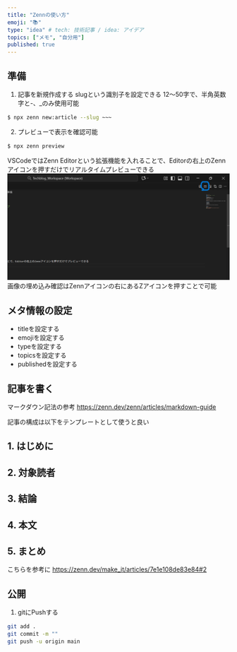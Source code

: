 ```yaml
---
title: "Zennの使い方"
emoji: "📚"
type: "idea" # tech: 技術記事 / idea: アイデア
topics: ["メモ", "自分用"]
published: true
---
```

## 準備
1. 記事を新規作成する
slugという識別子を設定できる
12～50字で、半角英数字と-、_のみ使用可能
```bash
$ npx zenn new:article --slug ~~~
```
2. プレビューで表示を確認可能
```bash
$ npx zenn preview
```
VSCodeではZenn Editorという拡張機能を入れることで、Editorの右上のZennアイコンを押すだけでリアルタイムプレビューできる
![](/Images/how-to-use-zenn/HowToPreview.png)
画像の埋め込み確認はZennアイコンの右にあるZアイコンを押すことで可能

## メタ情報の設定
- titleを設定する
- emojiを設定する
- typeを設定する
- topicsを設定する
- publishedを設定する

## 記事を書く
マークダウン記法の参考
https://zenn.dev/zenn/articles/markdown-guide

記事の構成は以下をテンプレートとして使うと良い
## 1. はじめに

## 2. 対象読者

## 3. 結論

## 4. 本文

## 5. まとめ

こちらを参考に
https://zenn.dev/make_it/articles/7e1e108de83e84#2

## 公開
1. gitにPushする
```bash
git add .
git commit -m ""
git push -u origin main
```